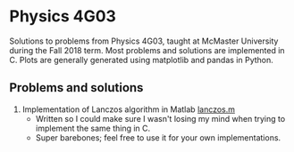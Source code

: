 # Physics 4G03
Solutions to problems from Physics 4G03, taught at McMaster University during the Fall 2018 term. Most problems and solutions are implemented in C. Plots are generally generated using matplotlib and pandas in Python.

## Problems and solutions

1. Implementation of Lanczos algorithm in Matlab [lanczos.m]((http://www.google.fr/))
    * Written so I could make sure I wasn't losing my mind when trying to implement the same thing in C.
    * Super barebones; feel free to use it for your own implementations.
